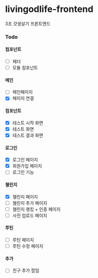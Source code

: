 # livingodlife-frontend
3조 갓생살기 프론트엔드

### Todo

#### 컴포넌트
- [ ] 헤더
- [ ] 모듈 컴포넌트

#### 메인
- [ ] 메인페이지
- [X] 페이지 연결

#### 컴포넌트
- [X] 테스트 시작 화면
- [X] 테스트 화면
- [X] 테스트 결과 화면

#### 로그인
- [X] 로그인 페이지
- [X] 회원가입 페이지
- [ ] 로그인 기능

#### 챌린지
- [X] 챌린지 페이지
- [ ] 챌린지 추가 페이지
- [ ] 챌린지 랭킹 + 인증 페이지
- [ ] 사진 업로드 페이지

#### 루틴
- [ ] 루틴 페이지
- [ ] 루틴 수정 페이지

#### 추가
- [ ] 친구 추가 팝업
